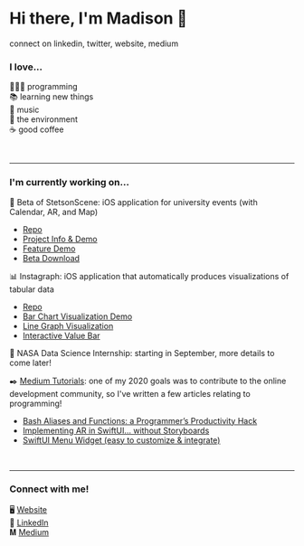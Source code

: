 # Hi there, I'm Madison 👋

connect on linkedin, twitter, website, medium

### I love...  
👩🏻‍💻 programming  
📚 learning new things  
🎹 music  
🌿 the environment  
☕️ good coffee   

<br />

---

### I'm currently working on... 
📱 Beta of StetsonScene: iOS application for university events (with Calendar, AR, and Map)
- [Repo](https://github.com/ldhough/Stetson-Scene-Showcase)  
- [Project Info & Demo](https://www.youtube.com/watch?v=LQdyA4Y4_qM)  
- [Feature Demo](https://www.youtube.com/watch?v=Y0MAO182c0I)  
- [Beta Download](https://testflight.apple.com/join/KYifINaf)  

📊 Instagraph: iOS application that automatically produces visualizations of tabular data  
- [Repo](https://github.com/mgipson/Instagraph)  
- [Bar Chart Visualization Demo](https://www.youtube.com/watch?v=n56lA2_Rc4Y&feature=emb_logo)  
- [Line Graph Visualization](https://www.youtube.com/watch?v=WF4Gai-JpKY&feature=emb_logo)  
- [Interactive Value Bar](https://www.youtube.com/watch?v=pT0dG35hkLQ&feature=emb_logo)  

🚀 NASA Data Science Internship: starting in September, more details to come later!  

✒️ [Medium Tutorials](https://medium.com/@mmgipson3): one of my 2020 goals was to contribute to the online development community, so I've written a few articles relating to programming!  
- [Bash Aliases and Functions: a Programmer’s Productivity Hack](https://medium.com/dev-genius/bash-aliases-and-functions-a-programmers-productivity-hack-1027c65f37)  
- [Implementing AR in SwiftUI… without Storyboards](https://medium.com/dev-genius/implementing-ar-in-swiftui-without-storyboards-ec529ace7ab2)  
- [SwiftUI Menu Widget (easy to customize & integrate)](https://medium.com/dev-genius/swiftui-menu-widget-easy-to-customize-integrate-75a36f067d83)  

<br />

---

### Connect with me!
🖥 [Website](https://madison-gipson.webflow.io)  
🔗 [LinkedIn](https://www.linkedin.com/in/mgip/)  
𝐌 [Medium](https://medium.com/@mmgipson3)  
